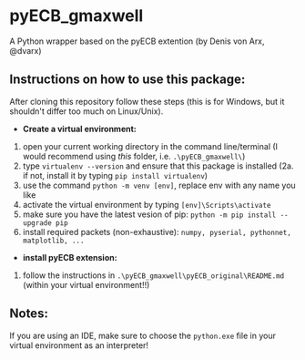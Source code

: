# pyECB_gmaxwell
A Python wrapper based on the pyECB extention (by Denis von Arx, @dvarx)

## Instructions on how to use this package:
After cloning this repository follow these steps (this is for Windows, but it shouldn't differ too much on Linux/Unix).
* **Create a virtual environment:**
1. open your current working directory in the command line/terminal (I would recommend using _this_ folder, i.e. `.\pyECB_gmaxwell\`)
2. type `virtualenv --version` and ensure that this package is installed
  (2a. if not, install it by typing `pip install virtualenv`)
3. use the command `python -m venv [env]`, replace env with any name you like
4. activate the virtual environment by typing `[env]\Scripts\activate`
5. make sure you have the latest vesion of pip: `python -m pip install --upgrade pip`
6. install required packets (non-exhaustive): `numpy, pyserial, pythonnet, matplotlib, ...`

* **install pyECB extension:**
1. follow the instructions in `.\pyECB_gmaxwell\pyECB_original\README.md` (within your virtual environment!!)

## Notes:
If you are using an IDE, make sure to choose the `python.exe` file in your virtual environment as an interpreter!
